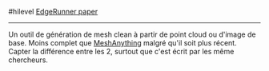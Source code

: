 #hilevel 
[EdgeRunner paper](https://arxiv.org/pdf/2409.18114)
___
Un outil de génération de mesh clean à partir de point cloud ou d'image de base. Moins complet que [MeshAnything](MeshAnything) malgré qu'il soit plus récent. Capter la différence entre les 2, surtout que c'est écrit par les même chercheurs. 

